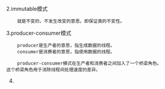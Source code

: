 2.immutable模式
~~~~~~~~~~~~~~~~~~~~~~~~~~~~~~~~~~~~~~~~~
    就是不变的，不发生改变的意思。即保证类的不变性。
~~~~~~~~~~~~~~~~~~~~~~~~~~~~~~~~~~~~~~~~~
3.producer-consumer模式
~~~~~~~~~~~~~~~~~~~~~~~~~~~~~~~~~~~~~~~~~
    producer是生产者的意思，指生成数据的线程。
    consumer是消费者的意思，指使用数据的线程。

    producer-consumer模式在生产者和消费者之间加入了一个桥梁角色。
这个桥梁角色用于消除线程间处理速度的差异。
~~~~~~~~~~~~~~~~~~~~~~~~~~~~~~~~~~~~~~~~~
4.